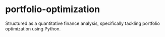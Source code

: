 # portfolio-optimization
Structured as a quantitative finance analysis, specifically tackling portfolio optimization using Python.
